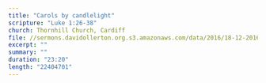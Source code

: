 ```yaml
---
title: "Carols by candlelight"
scripture: "Luke 1:26-38"
church: Thornhill Church, Cardiff
file: //sermons.davidollerton.org.s3.amazonaws.com/data/2016/18-12-2016.mp3
excerpt: ""
summary: ""
duration: "23:20"
length: "22404701"
---
```

